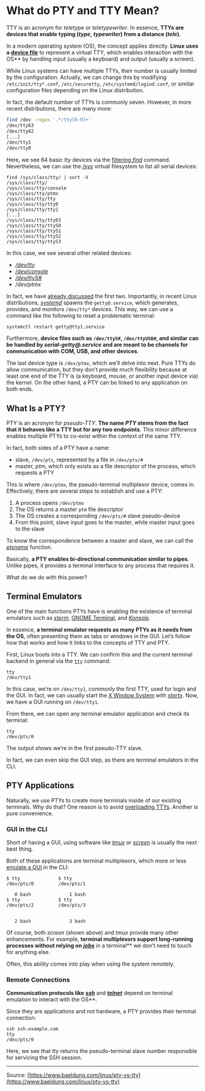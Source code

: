 # What do PTY and TTY Mean?

TTY is an acronym for *teletype* or *teletypewriter*. In essence, **TTYs are devices that enable typing (*type*, *typewriter*) from a distance (*tele*)**.

In a modern operating system (OS), the concept applies directly. **Linux uses a** [**device file**](https://www.baeldung.com/linux/dev-directory) to represent a virtual TTY, which enables interaction with the OS** by handling input (usually a keyboard) and output (usually a screen).

While Linux systems can have multiple TTYs, their number is usually limited by the configuration. Actually, we can change this by modifying  `/etc/init/tty*.conf`, `/etc/securetty`, `/etc/systemd/logind.conf`, or similar configuration files depending on the Linux distribution.

In fact, the default number of TTYs is commonly seven. However, in more recent distributions, there are many more:

```bash
find /dev -regex '.*/tty[0-9]+'
/dev/tty63
/dev/tty62
[...]
/dev/tty1
/dev/tty0
```

Here, we see 64 basic *tty* devices via the [filtering *find*](https://www.baeldung.com/linux/find-command-regex) command. Nevertheless, we can use the [*/sys*](https://www.baeldung.com/linux/all-serial-devices) virtual filesystem to list all serial devices:

```shell
find /sys/class/tty/ | sort -V
/sys/class/tty/
/sys/class/tty/console
/sys/class/tty/ptmx
/sys/class/tty/tty
/sys/class/tty/tty0
/sys/class/tty/tty1
[...]
/sys/class/tty/tty63
/sys/class/tty/ttyS0
/sys/class/tty/ttyS1
/sys/class/tty/ttyS2
/sys/class/tty/ttyS3
```

In this case, we see several other related devices:

- [*/dev/tty*](https://www.baeldung.com/linux/monitor-keyboard-drivers#devtty)
- [*/dev/console*](https://www.baeldung.com/linux/monitor-keyboard-drivers#devconsole)
- [*/dev/ttyS#*](https://man7.org/linux/man-pages/man4/ttys.4.html)
- */dev/ptmx*

In fact, we have [already discussed](https://www.baeldung.com/linux/monitor-keyboard-drivers#devconsole) the first two. Importantly, in recent Linux distributions, [*systemd*](https://www.baeldung.com/linux/differences-systemctl-service#1-sysvinit-and-systemd) spawns the `getty@.service`, which generates, provides, and monitors `/dev/tty*` devices. This way, we can use a command like the following to reset a problematic terminal:

```shell
systemctl restart getty@tty1.service
```

Furthermore, **device files such as `/dev/ttyS#`, `/dev/ttyUSB#`, and similar can be handled by *serial-getty@.service* and are meant to be channels for communication with COM, USB, and other devices**.

The last device type is `/dev/ptmx`, which we’ll delve into next. Pure TTYs do allow communication, but they don’t provide much flexibility because at least one end of the TTY is (a keyboard, mouse, or another input device via) the kernel. On the other hand, a PTY can be linked to any application on both ends.

## What Is a PTY?

PTY is an acronym for *pseudo-TTY*. **The name *PTY* stems from the fact that it behaves like a TTY but for any two endpoints**. This minor difference enables multiple PTYs to co-exist within the context of the same TTY.

In fact, both sides of a PTY have a name:

- slave, `/dev/pts`, represented by a file in `/dev/pts/#`
- master, *ptm*, which only exists as a file descriptor of the process, which requests a PTY

This is where `/dev/ptmx`, the pseudo-terminal multiplexor device, comes in. Effectively, there are several steps to establish and use a PTY:

1. A process opens `/dev/ptmx`
2. The OS returns a master `ptm` file descriptor
3. The OS creates a corresponding `/dev/pts/#` slave pseudo-device
4. From this point, slave input goes to the master, while master input goes to the slave

To know the correspondence between a master and slave, we can call the [*ptsname*](https://pubs.opengroup.org/onlinepubs/009695399/functions/ptsname.html) function.

Basically, **a PTY enables bi-directional communication similar to pipes**. Unlike pipes, it provides a terminal interface to any process that requires it.

What do we do with this power?

## Terminal Emulators

One of the main functions PTYs have is enabling the existence of terminal emulators such as [*xterm*](https://invisible-island.net/xterm/), [GNOME Terminal](https://help.gnome.org/users/gnome-terminal/stable/), and [*Konsole*](https://apps.kde.org/konsole/).

In essence, **a terminal emulator requests as many PTYs as it needs from the OS**, often presenting them as tabs or windows in the GUI. Let’s follow how that works and how it links to the concepts of TTY and PTY.

First, Linux boots into a TTY. We can confirm this and the current terminal backend in general via the [`tty`](https://man7.org/linux/man-pages/man1/tty.1.html) command:

```shell
tty
/dev/tty1
```

In this case, we’re on `/dev/tty1`, commonly the first TTY, used for login and the GUI. In fact, we can usually start the [X Window System](https://www.x.org/releases/current/doc/man/man7/X.7.xhtml) with [*startx*](https://www.x.org/releases/X11R7.6/doc/man/man1/startx.1.xhtml). Now, we have a GUI running on `/dev/tty1`.

From there, we can open any terminal emulator application and check its terminal:

```shell
tty
/dev/pts/0
```

The output shows we’re in the first pseudo-TTY slave.

In fact, we can even skip the GUI step, as there are terminal emulators in the CLI.

## PTY Applications

Naturally, we use PTYs to create more terminals inside of our existing terminals. Why do that? One reason is to avoid [overloading TTYs](https://www.baeldung.com/linux/kill-overloaded-terminals). Another is pure convenience.

### GUI in the CLI

Short of having a GUI, using software like [*tmux*](https://www.baeldung.com/linux/tmux) or [*screen*](https://www.baeldung.com/linux/screen-command) is usually the next best thing.

Both of these applications are terminal multiplexors, which more or less [emulate a GUI](https://www.baeldung.com/linux/attach-terminal-detached-process#cli-gui-emulation) in the CLI:

```shell
$ tty              $ tty
/dev/pts/0         /dev/pts/1

   0 bash              1 bash
$ tty              $ tty
/dev/pts/2         /dev/pts/3


   2 bash              3 bash
```

Of course, both *screen* (shown above) and *tmux* provide many other enhancements. For example, **terminal multiplexors support long-running processes without relying on** [***jobs***](https://www.baeldung.com/linux/jobs-job-control-bash) in a terminal** we don’t need to touch for anything else.

Often, this ability comes into play when using the system remotely.

### Remote Connections

**Communication protocols like** [***ssh***](https://www.baeldung.com/linux/secure-shell-ssh) and [***telnet***](https://www.baeldung.com/linux/telnet) depend on terminal emulation to interact with the OS**.

Since they are applications and not hardware, a PTY provides their terminal connection:

```shell
ssh ssh.example.com
tty
/dev/pts/0
```

Here, we see that *tty* returns the pseudo-terminal slave number responsible for servicing the SSH session.

---

Source: [https://www.baeldung.com/linux/pty-vs-tty](https://www.baeldung.com/linux/pty-vs-tty)
